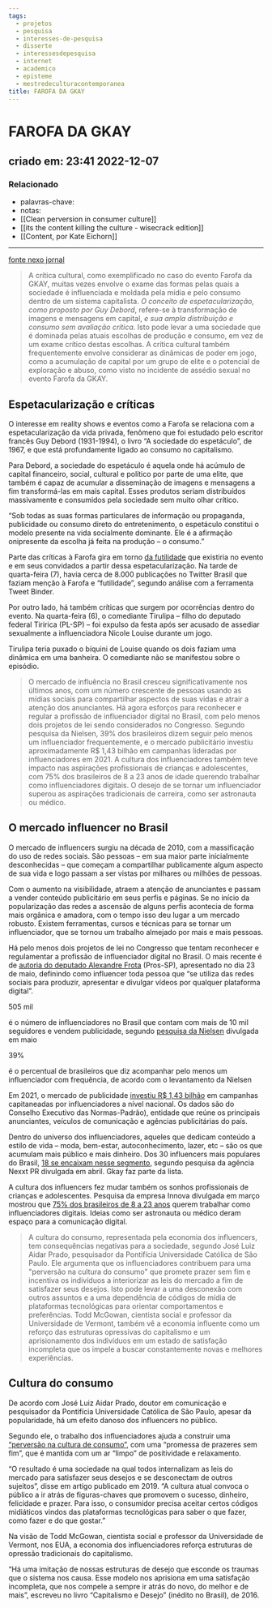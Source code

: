```yaml
---
tags:
  - projetos
  - pesquisa
  - interesses-de-pesquisa
  - disserte
  - interessesdepesquisa
  - internet
  - academico
  - episteme
  - mestredeculturacontemporanea
title: FAROFA DA GKAY
---
```

# FAROFA DA GKAY
## criado em: 23:41 2022-12-07

### Relacionado
- palavras-chave: 
- notas: 
- [[Clean perversion in consumer culture]]
- [[its the content killing the culture - wisecrack edition]]
- [[Content, por Kate Eichorn]]

---

[fonte nexo jornal](https://www.nexojornal.com.br/expresso/2022/12/07/Como-a-Farofa-da-Gkay-virou-o-%C3%A1pice-da-cultura-influencer?posicao-home-esquerda=2)

>A crítica cultural, como exemplificado no caso do evento Farofa da GKAY, muitas vezes envolve o exame das formas pelas quais a sociedade é influenciada e moldada pela mídia e pelo consumo dentro de um sistema capitalista. *O conceito de espetacularização, como proposto por Guy Debord*, refere-se à transformação de imagens e mensagens em capital, *e sua ampla distribuição e consumo sem avaliação crítica*. Isto pode levar a uma sociedade que é dominada pelas atuais escolhas de produção e consumo, em vez de um exame crítico destas escolhas. A crítica cultural também frequentemente envolve considerar as dinâmicas de poder em jogo, como a acumulação de capital por um grupo de elite e o potencial de exploração e abuso, como visto no incidente de assédio sexual no evento Farofa da GKAY.
## Espetacularização e críticas

O interesse em reality shows e eventos como a Farofa se relaciona com a espetacularização da vida privada, fenômeno que foi estudado pelo escritor francês Guy Debord (1931-1994), o livro “A sociedade do espetáculo”, de 1967, e que está profundamente ligado ao consumo no capitalismo.

Para Debord, a sociedade do espetáculo é aquela onde há acúmulo de capital financeiro, social, cultural e político por parte de uma elite, que também é capaz de acumular a disseminação de imagens e mensagens a fim transformá-las em mais capital. Esses produtos seriam distribuídos massivamente e consumidos pela sociedade sem muito olhar crítico.

“Sob todas as suas formas particulares de informação ou propaganda, publicidade ou consumo direto do entretenimento, o espetáculo constitui o modelo presente na vida socialmente dominante. Ele é a afirmação onipresente da escolha já feita na produção – o consumo.”

Parte das críticas à Farofa gira em torno [da futilidade](https://dash.tweetbinder.com/report/free) que existiria no evento e em seus convidados a partir dessa espetacularização. Na tarde de quarta-feira (7), havia cerca de 8.000 publicações no Twitter Brasil que faziam menção à Farofa e “futilidade”, segundo análise com a ferramenta Tweet Binder.

Por outro lado, há também críticas que surgem por ocorrências dentro do evento. Na quarta-feira (6), o comediante Tirulipa – filho do deputado federal Tiririca (PL-SP) – foi expulso da festa após ser acusado de assediar sexualmente a influenciadora Nicole Louise durante um jogo.

Tirulipa teria puxado o bíquini de Louise quando os dois faziam uma dinâmica em uma banheira. O comediante não se manifestou sobre o episódio.


>O mercado de influência no Brasil cresceu significativamente nos últimos anos, com um número crescente de pessoas usando as mídias sociais para compartilhar aspectos de suas vidas e atrair a atenção dos anunciantes. Há agora esforços para reconhecer e regular a profissão de influenciador digital no Brasil, com pelo menos dois projetos de lei sendo considerados no Congresso. Segundo pesquisa da Nielsen, 39% dos brasileiros dizem seguir pelo menos um influenciador frequentemente, e o mercado publicitário investiu aproximadamente R$ 1,43 bilhão em campanhas lideradas por influenciadores em 2021. A cultura dos influenciadores também teve impacto nas aspirações profissionais de crianças e adolescentes, com 75% dos brasileiros de 8 a 23 anos de idade querendo trabalhar como influenciadores digitais. O desejo de se tornar um influenciador superou as aspirações tradicionais de carreira, como ser astronauta ou médico.
## O mercado influencer no Brasil

O mercado de influencers surgiu na década de 2010, com a massificação do uso de redes sociais. São pessoas – em sua maior parte inicialmente desconhecidas – que começam a compartilhar publicamente algum aspecto de sua vida e logo passam a ser vistas por milhares ou milhões de pessoas.

Com o aumento na visibilidade, atraem a atenção de anunciantes e passam a vender conteúdo publicitário em seus perfis e páginas. Se no início da popularização das redes a ascensão de alguns perfis acontecia de forma mais orgânica e amadora, com o tempo isso deu lugar a um mercado robusto. Existem ferramentas, cursos e técnicas para se tornar um influenciador, que se tornou um trabalho almejado por mais e mais pessoas.

Há pelo menos dois projetos de lei no Congresso que tentam reconhecer e regulamentar a profissão de influenciador digital no Brasil. O mais recente é de [autoria do deputado Alexandre Frota](https://www.camara.leg.br/proposicoesWeb/prop_mostrarintegra?codteor=2174196&filename=PL+1335/2022) (Pros-SP), apresentado no dia 23 de maio, definindo como influencer toda pessoa que “se utiliza das redes sociais para produzir, apresentar e divulgar vídeos por qualquer plataforma digital”.

505 mil

é o número de influenciadores no Brasil que contam com mais de 10 mil seguidores e vendem publicidade, segundo [pesquisa da Nielsen](https://www1.folha.uol.com.br/mercado/2022/05/brasil-tem-mais-influenciadores-do-que-dentistas.shtml) divulgada em maio

39%

é o percentual de brasileiros que diz acompanhar pelo menos um influenciador com frequência, de acordo com o levantamento da Nielsen

Em 2021, o mercado de publicidade [investiu R$ 1,43 bilhão](https://economia.uol.com.br/noticias/redacao/2022/03/21/publicidade-brasileira-movimentou-r-20-bilhoes-em-2021-digital-e-destaque.htm) em campanhas capitaneadas por influenciadores a nível nacional. Os dados são do Conselho Executivo das Normas-Padrão), entidade que reúne os principais anunciantes, veículos de comunicação e agências publicitárias do país.

Dentro do universo dos influenciadores, aqueles que dedicam conteúdo a estilo de vida – moda, bem-estar, autoconhecimento, lazer, etc – são os que acumulam mais público e mais dinheiro. Dos 30 influencers mais populares do Brasil, [18 se encaixam nesse segmento](https://marciatravessoni.com.br/entretenimento/descubra-quem-sao-os-30-influenciadores-digitais-mais-ricos-do-brasil/), segundo pesquisa da agência Nexxt PR divulgada em abril. Gkay faz parte da lista.

A cultura dos influencers fez mudar também os sonhos profissionais de crianças e adolescentes. Pesquisa da empresa Innova divulgada em março mostrou que [75% dos brasileiros de 8 a 23 anos](https://www.jornalterceiravia.com.br/2022/03/20/o-sonho-cada-vez-mais-cedo-de-se-transformar-em-influencer/#:~:text=Em%20se%20tratando%20dos%20jovens,e%20seguir%20carreira%20no%20ramo.) querem trabalhar como influenciadores digitais. Ideias como ser astronauta ou médico deram espaço para a comunicação digital.


>A cultura do consumo, representada pela economia dos influencers, tem consequências negativas para a sociedade, segundo José Luiz Aidar Prado, pesquisador da Pontifícia Universidade Católica de São Paulo. Ele argumenta que os influenciadores contribuem para uma "perversão na cultura do consumo" que promete prazer sem fim e incentiva os indivíduos a interiorizar as leis do mercado a fim de satisfazer seus desejos. Isto pode levar a uma desconexão com outros assuntos e a uma dependência de códigos de mídia de plataformas tecnológicas para orientar comportamentos e preferências. Todd McGowan, cientista social e professor da Universidade de Vermont, também vê a economia influente como um reforço das estruturas opressivas do capitalismo e um aprisionamento dos indivíduos em um estado de satisfação incompleta que os impele a buscar constantemente novas e melhores experiências.
## Cultura do consumo

De acordo com José Luiz Aidar Prado, doutor em comunicação e pesquisador da Pontifícia Universidade Católica de São Paulo, apesar da popularidade, há um efeito danoso dos influencers no público.

Segundo ele, o trabalho dos influenciadores ajuda a construir uma [“perversão na cultura de consumo”](https://web.s.ebscohost.com/abstract?direct=true&profile=ehost&scope=site&authtype=crawler&jrnl=19822073&AN=141859159&h=RWayN8oijGNagYhWT4QIR1Fnx%2fuHmEsD8M8IGVtxtAaHk7nvBFo7aQI9J4WC9aeNW3l%2bpo%2fuMkXRklrN3jg5MQ%3d%3d&crl=c&resultNs=AdminWebAuth&resultLocal=ErrCrlNotAuth&crlhashurl=login.aspx%3fdirect%3dtrue%26profile%3dehost%26scope%3dsite%26authtype%3dcrawler%26jrnl%3d19822073%26AN%3d141859159), com uma “promessa de prazeres sem fim”, que é mantida com um ar “limpo” de positividade e relaxamento.

“O resultado é uma sociedade na qual todos internalizam as leis do mercado para satisfazer seus desejos e se desconectam de outros sujeitos”, disse em artigo publicado em 2019. “A cultura atual convoca o público a ir atrás de figuras-chaves que promovem o sucesso, dinheiro, felicidade e prazer. Para isso, o consumidor precisa aceitar certos códigos midiáticos vindos das plataformas tecnológicas para saber o que fazer, como fazer e do que gostar.”

Na visão de Todd McGowan, cientista social e professor da Universidade de Vermont, nos EUA, a economia dos influenciadores reforça estruturas de opressão tradicionais do capitalismo.

“Há uma imitação de nossas estruturas de desejo que esconde os traumas que o sistema nos causa. Esse modelo nos aprisiona em uma satisfação incompleta, que nos compele a sempre ir atrás do novo, do melhor e de mais”, escreveu no livro “Capitalismo e Desejo” (inédito no Brasil), de 2016.
